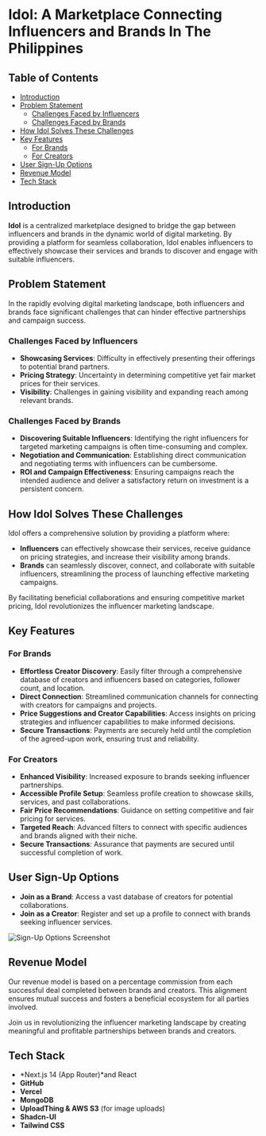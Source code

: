 # Idol: A Marketplace Connecting Influencers and Brands In The Philippines

## Table of Contents

- [Introduction](#introduction)
- [Problem Statement](#problem-statement)
  - [Challenges Faced by Influencers](#challenges-faced-by-influencers)
  - [Challenges Faced by Brands](#challenges-faced-by-brands)
- [How Idol Solves These Challenges](#how-idol-solves-these-challenges)
- [Key Features](#key-features)
  - [For Brands](#for-brands)
  - [For Creators](#for-creators)
- [User Sign-Up Options](#user-sign-up-options)
- [Revenue Model](#revenue-model)
- [Tech Stack](#tech-stack)

## Introduction

**Idol** is a centralized marketplace designed to bridge the gap between influencers and brands in the dynamic world of digital marketing. By providing a platform for seamless collaboration, Idol enables influencers to effectively showcase their services and brands to discover and engage with suitable influencers.

## Problem Statement

In the rapidly evolving digital marketing landscape, both influencers and brands face significant challenges that can hinder effective partnerships and campaign success.

### Challenges Faced by Influencers

- **Showcasing Services**: Difficulty in effectively presenting their offerings to potential brand partners.
- **Pricing Strategy**: Uncertainty in determining competitive yet fair market prices for their services.
- **Visibility**: Challenges in gaining visibility and expanding reach among relevant brands.

### Challenges Faced by Brands

- **Discovering Suitable Influencers**: Identifying the right influencers for targeted marketing campaigns is often time-consuming and complex.
- **Negotiation and Communication**: Establishing direct communication and negotiating terms with influencers can be cumbersome.
- **ROI and Campaign Effectiveness**: Ensuring campaigns reach the intended audience and deliver a satisfactory return on investment is a persistent concern.

## How Idol Solves These Challenges

Idol offers a comprehensive solution by providing a platform where:

- **Influencers** can effectively showcase their services, receive guidance on pricing strategies, and increase their visibility among brands.
- **Brands** can seamlessly discover, connect, and collaborate with suitable influencers, streamlining the process of launching effective marketing campaigns.

By facilitating beneficial collaborations and ensuring competitive market pricing, Idol revolutionizes the influencer marketing landscape.

## Key Features

### For Brands

- **Effortless Creator Discovery**: Easily filter through a comprehensive database of creators and influencers based on categories, follower count, and location.
- **Direct Connection**: Streamlined communication channels for connecting with creators for campaigns and projects.
- **Price Suggestions and Creator Capabilities**: Access insights on pricing strategies and influencer capabilities to make informed decisions.
- **Secure Transactions**: Payments are securely held until the completion of the agreed-upon work, ensuring trust and reliability.

### For Creators

- **Enhanced Visibility**: Increased exposure to brands seeking influencer partnerships.
- **Accessible Profile Setup**: Seamless profile creation to showcase skills, services, and past collaborations.
- **Fair Price Recommendations**: Guidance on setting competitive and fair pricing for services.
- **Targeted Reach**: Advanced filters to connect with specific audiences and brands aligned with their niche.
- **Secure Transactions**: Assurance that payments are secured until successful completion of work.

## User Sign-Up Options

- **Join as a Brand**: Access a vast database of creators for potential collaborations.
- **Join as a Creator**: Register and set up a profile to connect with brands seeking influencer services.

![Sign-Up Options Screenshot](your-image-link-here)

## Revenue Model

Our revenue model is based on a percentage commission from each successful deal completed between brands and creators. This alignment ensures mutual success and fosters a beneficial ecosystem for all parties involved.

Join us in revolutionizing the influencer marketing landscape by creating meaningful and profitable partnerships between brands and creators.

## Tech Stack

- *Next.js 14 (App Router)*and React
- **GitHub**
- **Vercel**
- **MongoDB**
- **UploadThing & AWS S3** (for image uploads)
- **Shadcn-UI**
- **Tailwind CSS**
